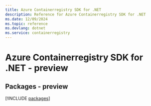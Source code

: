 ```yaml
---
title: Azure Containerregistry SDK for .NET
description: Reference for Azure Containerregistry SDK for .NET
ms.date: 12/09/2024
ms.topic: reference
ms.devlang: dotnet
ms.service: containerregistry
---
```

# Azure Containerregistry SDK for .NET - preview
## Packages - preview
[!INCLUDE [packages](containerregistry-index.md)]